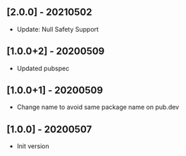 ## [2.0.0] - 20210502
* Update: Null Safety Support

## [1.0.0+2] - 20200509
* Updated pubspec

## [1.0.0+1] - 20200509
* Change name to avoid same package name on pub.dev

## [1.0.0] - 20200507
* Init version

